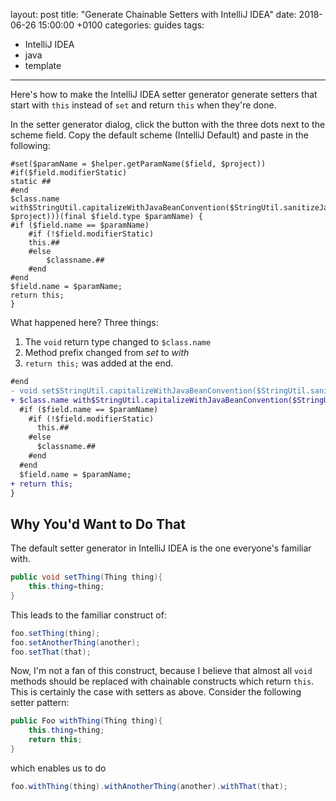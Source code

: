 layout: post
title:  "Generate Chainable Setters with IntelliJ IDEA"
date:   2018-06-26 15:00:00 +0100
categories: guides
tags:
- IntelliJ IDEA
- java
- template
---


Here's how to make the IntelliJ IDEA setter generator generate setters that start with `this` instead of `set` and return `this`
when they're done.

In the setter generator dialog, click the button with the three dots next to the scheme field. Copy the default scheme (IntelliJ Default)
and paste in the following:

```
#set($paramName = $helper.getParamName($field, $project))
#if($field.modifierStatic)
static ##
#end 
$class.name with$StringUtil.capitalizeWithJavaBeanConvention($StringUtil.sanitizeJavaIdentifier($helper.getPropertyName($field, $project)))(final $field.type $paramName) {
#if ($field.name == $paramName)
    #if (!$field.modifierStatic)
    this.##
    #else
        $classname.##
    #end
#end
$field.name = $paramName;
return this;
}
```

What happened here? Three things:

1. The `void` return type changed to `$class.name`
1. Method prefix changed from _set_ to _with_
1.  `return this;` was added at the end.

```diff
#end
- void set$StringUtil.capitalizeWithJavaBeanConvention($StringUtil.sanitizeJavaIdentifier($helper.getPropertyName($field, $project)))($field.type $paramName) {
+ $class.name with$StringUtil.capitalizeWithJavaBeanConvention($StringUtil.sanitizeJavaIdentifier($helper.getPropertyName($field, $project)))(final $field.type $paramName) {
  #if ($field.name == $paramName)
    #if (!$field.modifierStatic)
      this.##
    #else
      $classname.##
    #end
  #end
  $field.name = $paramName;
+ return this;
}
```


## Why You'd Want to Do That


The default setter generator in IntelliJ IDEA is the one everyone's familiar with.

```java
public void setThing(Thing thing){
	this.thing=thing;
}
```

This leads to the familiar construct of:

```java
foo.setThing(thing);
foo.setAnotherThing(another);
foo.setThat(that);
```

Now, I'm not a fan of this construct, because I believe that almost all `void` methods should be replaced with chainable constructs
which return `this`. This is certainly the case with setters as above. Consider the following setter pattern:

```java
public Foo withThing(Thing thing){
	this.thing=thing;
	return this;
}
```

which enables us to do

```java
foo.withThing(thing).withAnotherThing(another).withThat(that);
```
